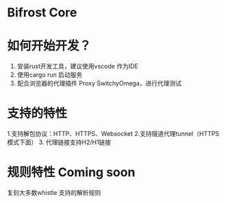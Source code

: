 # Bifrost Core

# 如何开始开发？
1. 安装rust开发工具，建议使用vscode 作为IDE
2. 使用cargo run 启动服务
3. 配合浏览器的代理插件 Proxy SwitchyOmega，进行代理测试

# 支持的特性
1.支持解包协议：HTTP、HTTPS、Websocket
2.支持隧道代理tunnel（HTTPS模式下面）
3. 代理链接支持H2/H1链接

# 规则特性 Coming soon
复刻大多数whistle 支持的解析规则
